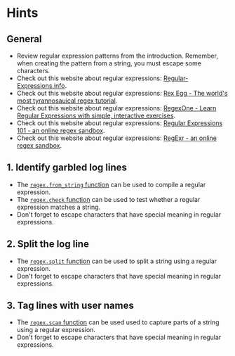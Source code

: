 # Hints

## General

- Review regular expression patterns from the introduction. Remember, when creating the pattern from a string, you must escape some characters.
- Check out this website about regular expressions: [Regular-Expressions.info][website-regex-info].
- Check out this website about regular expressions: [Rex Egg - The world's most tyrannosauical regex tutorial][website-rexegg].
- Check out this website about regular expressions: [RegexOne - Learn Regular Expressions with simple, interactive exercises][website-regexone].
- Check out this website about regular expressions: [Regular Expressions 101 - an online regex sandbox][website-regex-101].
- Check out this website about regular expressions: [RegExr - an online regex sandbox][website-regexr].

## 1. Identify garbled log lines

- The [`regex.from_string` function][from-string] can be used to compile a regular expression.
- The [`regex.check` function][check] can be used to test whether a regular expression matches a string.
- Don't forget to escape characters that have special meaning in regular expressions.

## 2. Split the log line

- The [`regex.split` function][split] can be used to split a string using a regular expression.
- Don't forget to escape characters that have special meaning in regular expressions.

## 3. Tag lines with user names

- The [`regex.scan` function][scan] can be used used to capture parts of a string using a regular expression.
- Don't forget to escape characters that have special meaning in regular expressions.

[website-regex-info]: https://www.regular-expressions.info
[website-rexegg]: https://www.rexegg.com/
[website-regexone]: https://regexone.com/
[website-regex-101]: https://regex101.com/
[website-regexr]: https://regexr.com/
[from-string]: https://hexdocs.pm/gleam_stdlib/gleam/regex.html#from_string
[check]: https://hexdocs.pm/gleam_stdlib/gleam/regex.html#check
[split]: https://hexdocs.pm/gleam_stdlib/gleam/regex.html#split
[scan]: https://hexdocs.pm/gleam_stdlib/gleam/regex.html#scan